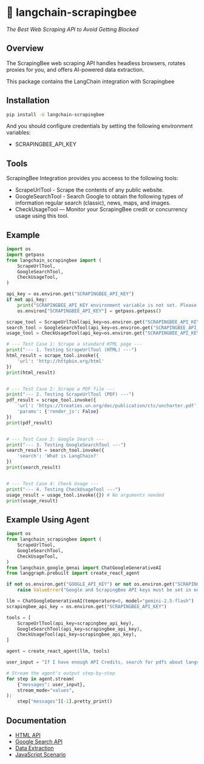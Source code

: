 # 🐝 langchain-scrapingbee
*The Best Web Scraping API to Avoid Getting Blocked*

## Overview
The ScrapingBee web scraping API handles headless browsers, rotates proxies for you, and offers AI-powered data extraction.

This package contains the LangChain integration with Scrapingbee

## Installation

```bash
pip install -U langchain-scrapingbee
```

And you should configure credentials by setting the following environment variables:

* SCRAPINGBEE_API_KEY

## Tools

ScrapingBee Integration provides you acceess to the following tools:

* ScrapeUrlTool - Scrape the contents of any public website.
* GoogleSearchTool - Search Google to obtain the following types of information regular search (classic), news, maps, and images.
* CheckUsageTool — Monitor your ScrapingBee credit or concurrency usage using this tool.

## Example

```python
import os
import getpass
from langchain_scrapingbee import (
    ScrapeUrlTool, 
    GoogleSearchTool, 
    CheckUsageTool,
)

api_key = os.environ.get("SCRAPINGBEE_API_KEY")
if not api_key:
    print("SCRAPINGBEE_API_KEY environment variable is not set. Please enter the API Key here:")
    os.environ["SCRAPINGBEE_API_KEY"] = getpass.getpass()

scrape_tool = ScrapeUrlTool(api_key=os.environ.get("SCRAPINGBEE_API_KEY"))
search_tool = GoogleSearchTool(api_key=os.environ.get("SCRAPINGBEE_API_KEY"))
usage_tool = CheckUsageTool(api_key=os.environ.get("SCRAPINGBEE_API_KEY"))

# --- Test Case 1: Scrape a standard HTML page ---
print("--- 1. Testing ScrapeUrlTool (HTML) ---")
html_result = scrape_tool.invoke({
    'url': 'http://httpbin.org/html'
})
print(html_result)


# --- Test Case 2: Scrape a PDF file ---
print("--- 2. Testing ScrapeUrlTool (PDF) ---")
pdf_result = scrape_tool.invoke({
    'url': 'https://treaties.un.org/doc/publication/ctc/uncharter.pdf',
    'params': {'render_js': False} 
})
print(pdf_result)


# --- Test Case 3: Google Search ---
print("--- 3. Testing GoogleSearchTool ---")
search_result = search_tool.invoke({
    'search': 'What is LangChain?'
})
print(search_result)


# --- Test Case 4: Check Usage ---
print("--- 4. Testing CheckUsageTool ---")
usage_result = usage_tool.invoke({}) # No arguments needed
print(usage_result)
```

## Example Using Agent

```python
import os
from langchain_scrapingbee import (
    ScrapeUrlTool, 
    GoogleSearchTool, 
    CheckUsageTool,
)
from langchain_google_genai import ChatGoogleGenerativeAI
from langgraph.prebuilt import create_react_agent

if not os.environ.get("GOOGLE_API_KEY") or not os.environ.get("SCRAPINGBEE_API_KEY"):
    raise ValueError("Google and ScrapingBee API keys must be set in environment variables.")

llm = ChatGoogleGenerativeAI(temperature=0, model="gemini-2.5-flash")
scrapingbee_api_key = os.environ.get("SCRAPINGBEE_API_KEY")

tools = [
    ScrapeUrlTool(api_key=scrapingbee_api_key),
    GoogleSearchTool(api_key=scrapingbee_api_key),
    CheckUsageTool(api_key=scrapingbee_api_key),
]

agent = create_react_agent(llm, tools)

user_input = "If I have enough API Credits, search for pdfs about langchain and save 3 pdfs."

# Stream the agent's output step-by-step
for step in agent.stream(
    {"messages": user_input},
    stream_mode="values",
):
    step["messages"][-1].pretty_print()
```

## Documentation
* [HTML API](https://www.scrapingbee.com/documentation/)
* [Google Search API](https://www.scrapingbee.com/documentation/google/)
* [Data Extraction](https://www.scrapingbee.com/documentation/data-extraction/)
* [JavaScript Scenario](https://www.scrapingbee.com/documentation/js-scenario/)